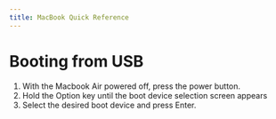 ```yaml
---
title: MacBook Quick Reference
---
```


# Booting from USB

1. With the Macbook Air powered off, press the power button.
2. Hold the Option key until the boot device selection screen appears
3. Select the desired boot device and press Enter.
